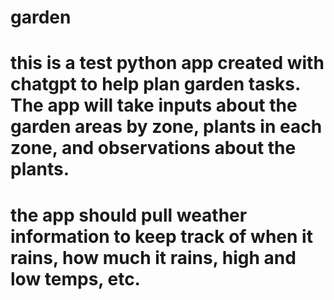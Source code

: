 # garden
# this is a test python app created with chatgpt to help plan garden tasks. The app will take inputs about the garden areas by zone, plants in each zone, and observations about the plants.
# the app should pull weather information to keep track of when it rains, how much it rains, high and low temps, etc. 
